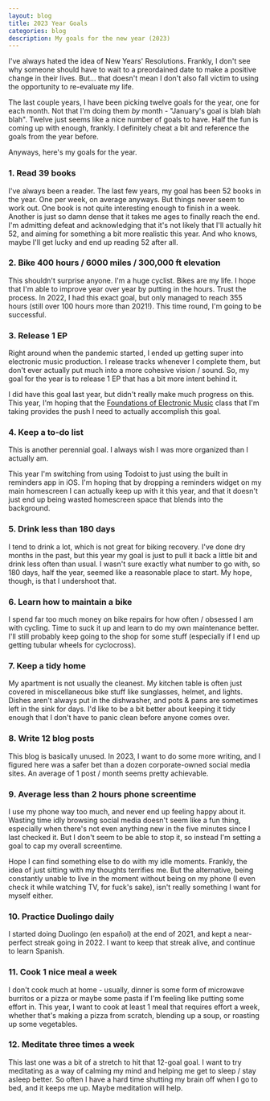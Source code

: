 ```yaml
---
layout: blog
title: 2023 Year Goals
categories: blog
description: My goals for the new year (2023)
---
```

I've always hated the idea of New Years' Resolutions. Frankly, I don't see why
someone should have to wait to a preordained date to make a positive change in
their lives. But... that doesn't mean I don't also fall victim to using the
opportunity to re-evaluate my life.

The last couple years, I have been picking twelve goals for the year, one for
each month. Not that I'm doing them *by* month - "January's goal is blah blah
blah". Twelve just seems like a nice number of goals to have. Half the fun is
coming up with enough, frankly. I definitely cheat a bit and reference the goals
from the year before.

Anyways, here's my goals for the year.

### 1. Read 39 books

I've always been a reader. The last few years, my goal has been 52 books in the
year. One per week, on average anyways. But things never seem to work out.
One book is not quite interesting enough to finish in a week. Another is just so
damn dense that it takes me ages to finally reach the end. I'm admitting defeat
and acknowledging that it's not likely that I'll actually hit 52, and aiming for
something a bit more realistic this year. And who knows, maybe I'll get lucky
and end up reading 52 after all.

### 2. Bike 400 hours / 6000 miles / 300,000 ft elevation

This shouldn't surprise anyone. I'm a huge cyclist. Bikes are my life. I hope
that I'm able to improve year over year by putting in the hours. Trust the
process. In 2022, I had this exact goal, but only managed to reach 355 hours
(still over 100 hours more than 2021!). This time round, I'm going to be
successful.

### 3. Release 1 EP

Right around when the pandemic started, I ended up getting super into electronic
music production. I release tracks whenever I complete them, but don't ever
actually put much into a more cohesive vision / sound. So, my goal for the year
is to release 1 EP that has a bit more intent behind it.

I did have this goal last year, but didn't really make much progress on this.
This year, I'm hoping that the [Foundations of Electronic Music](https://courses.underdog.brussels/courses/foundations-of-electronic-music)
class that I'm taking provides the push I need to actually accomplish this goal.

### 4. Keep a to-do list

This is another perennial goal. I always wish I was more organized than I
actually am.

This year I'm switching from using Todoist to just using the built in reminders
app in iOS. I'm hoping that by dropping a reminders widget on my main homescreen
I can actually keep up with it this year, and that it doesn't just end up being
wasted homescreen space that blends into the background.

### 5. Drink less than 180 days

I tend to drink a lot, which is not great for biking recovery. I've done dry
months in the past, but this year my goal is just to pull it back a little bit
and drink less often than usual. I wasn't sure exactly what number to go with,
so 180 days, half the year, seemed like a reasonable place to start. My hope,
though, is that I undershoot that.

### 6. Learn how to maintain a bike

I spend far too much money on bike repairs for how often / obsessed I am with
cycling. Time to suck it up and learn to do my own maintenance better. I'll
still probably keep going to the shop for some stuff (especially if I end up
getting tubular wheels for cyclocross).

### 7. Keep a tidy home

My apartment is not usually the cleanest. My kitchen table is often just covered
in miscellaneous bike stuff like sunglasses, helmet, and lights. Dishes aren't
always put in the dishwasher, and pots & pans are sometimes left in the sink for
days. I'd like to be a bit better about keeping it tidy enough that I don't have
to panic clean before anyone comes over.

### 8. Write 12 blog posts

This blog is basically unused. In 2023, I want to do some more writing, and I
figured here was a safer bet than a dozen corporate-owned social media sites.
An average of 1 post / month seems pretty achievable.

### 9. Average less than 2 hours phone screentime

I use my phone way too much, and never end up feeling happy about it. Wasting
time idly browsing social media doesn't seem like a fun thing, especially when
there's not even anything new in the five minutes since I last checked it. But
I don't seem to be able to stop it, so instead I'm setting a goal to cap my
overall screentime.

Hope I can find something else to do with my idle moments. Frankly, the idea of
just sitting with my thoughts terrifies me. But the alternative, being
constantly unable to live in the moment without being on my phone (I even check
it while watching TV, for fuck's sake), isn't really something I want for myself
either.

### 10. Practice Duolingo daily

I started doing Duolingo (en español) at the end of 2021, and kept a
near-perfect streak going in 2022. I want to keep that streak alive, and
continue to learn Spanish.

### 11. Cook 1 nice meal a week

I don't cook much at home - usually, dinner is some form of microwave burritos
or a pizza or maybe some pasta if I'm feeling like putting some effort in. This
year, I want to cook at least 1 meal that requires effort a week, whether that's
making a pizza from scratch, blending up a soup, or roasting up some vegetables.

### 12. Meditate three times a week

This last one was a bit of a stretch to hit that 12-goal goal. I want to try
meditating as a way of calming my mind and helping me get to sleep / stay asleep
better. So often I have a hard time shutting my brain off when I go to bed, and
it keeps me up. Maybe meditation will help.

